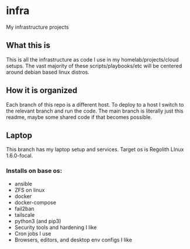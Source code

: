 # infra
My infrastructure projects

## What this is
This is all the infrastructure as code I use in my homelab/projects/cloud setups. The vast majority of these 
scripts/playbooks/etc will be centered around debian based linux distros.

## How it is organized
Each branch of this repo is a different host. To deploy to a host I switch to the relevant branch and run the code.
The main branch is literally just this readme, maybe some shared code if that becomes possible.

## Laptop

This branch has my laptop setup and services. Target os is Regolith LInux 1.6.0-focal. 

### Installs on base os:
- ansible
- ZFS on linux
- docker
- docker-compose
- fail2ban
- tailscale
- python3 (and pip3)
- Security tools and hardening I like
- Cron jobs I use
- Browsers, editors, and desktop env configs I like
